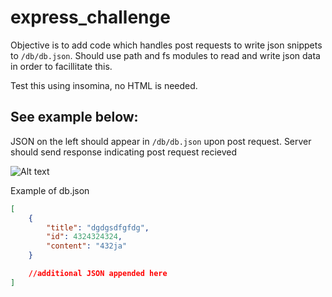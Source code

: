 # express_challenge


Objective is to add code which handles post requests to write json snippets to ```/db/db.json```. Should use path and fs modules to read and write json data in order to facillitate this. 

Test this using insomina, no HTML is needed. 


## See example below:

JSON on the left should appear in  ```/db/db.json``` upon post request. Server should send response indicating post request recieved


![Alt text](../../../E:/repos/express_challenge/insomina.PNG)

Example of db.json
```json
[
    {
        "title": "dgdgsdfgfdg",
        "id": 4324324324,
        "content": "432ja"
    }

    //additional JSON appended here
]
```